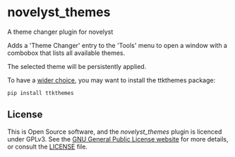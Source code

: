 # novelyst_themes

A theme changer plugin for novelyst


Adds a 'Theme Changer' entry to the 'Tools' menu to open a window with a combobox that lists all available themes. 

The selected theme will be persistently applied.  

To have a [wider choice](https://ttkthemes.readthedocs.io/en/latest/themes.html), you may want to install the ttkthemes package:

`pip install ttkthemes`


## License

This is Open Source software, and the *novelyst_themes* plugin is licenced under GPLv3. See the
[GNU General Public License website](https://www.gnu.org/licenses/gpl-3.0.en.html) for more
details, or consult the [LICENSE](https://github.com/peter88213/novelyst_themes/blob/main/LICENSE.md) file.
